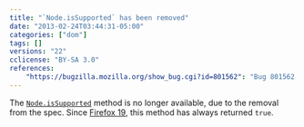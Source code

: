 ```yaml
---
title: "`Node.isSupported` has been removed"
date: "2013-02-24T03:44:31-05:00"
categories: ["dom"]
tags: []
versions: "22"
cclicense: "BY-SA 3.0"
references:
    "https://bugzilla.mozilla.org/show_bug.cgi?id=801562": "Bug 801562 – Remove Node.isSupported"
---
```

The [`Node.isSupported`](https://developer.mozilla.org/en-US/docs/Web/API/Node.isSupported) method is no longer available, due to the removal from the spec. Since [Firefox 19](https://www.fxsitecompat.com/en-US/versions/19/), this method has always returned `true`.
